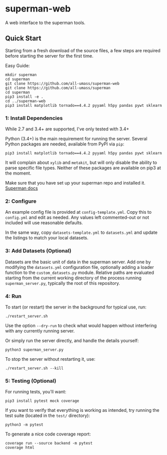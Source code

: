 # superman-web

A web interface to the superman tools.


## Quick Start

Starting from a fresh download of the source files,
a few steps are required before starting the server for the first time.

Easy Guide:

	mkdir superman
	cd superman
	git clone https://github.com/all-umass/superman-web
	git clone https://github.com/all-umass/superman
	cd superman
	pip3 install -e .
	cd ../superman-web
	pip3 install matplotlib tornado==4.4.2 pyyaml h5py pandas pywt sklearn
	

### 1: Install Dependencies

While 2.7 and 3.4+ are supported, I've only tested with 3.4+

Python (3.4+) is the main requirement for running the server.
Several Python packages are needed, available from PyPI via `pip`:

    pip3 install matplotlib tornado==4.4.2 pyyaml h5py pandas pywt sklearn
    
It will complain about `xylib` and `metakit`, but will only disable the ability to parse specific file types.
Neither of these packages are available on pip3 at the moment.

Make sure that you have set up your superman repo and installed it.
[Superman docs](https://github.com/all-umass/superman#installation)


### 2: Configure

An example config file is provided at `config-template.yml`.
Copy this to `config.yml` and edit as needed.
Any values left commented-out or not included will use reasonable defaults.

In the same way, copy `datasets-template.yml` to `datasets.yml`
and update the listings to match your local datasets.


### 3: Add Datasets (Optional)

Datasets are the basic unit of data in the superman server.
Add one by modifying the `datasets.yml` configuration file,
optionally adding a loader function to the `custom_datasets.py` module.
Relative paths are evaluated starting from the current working directory
of the process running `superman_server.py`,
typically the root of this repository.


### 4: Run

To start (or restart) the server in the background for typical use, run:

    ./restart_server.sh

Use the option `--dry-run` to check what would happen without interfering
with any currently running server.

Or simply run the server directly, and handle the details yourself:

    python3 superman_server.py

To stop the server without restarting it, use:

    ./restart_server.sh --kill

### 5: Testing (Optional)

For running tests, you'll want:

    pip3 install pytest mock coverage

If you want to verify that everything is working as intended,
try running the test suite (located in the `test/` directory):

    python3 -m pytest

To generate a nice code coverage report:

    coverage run --source backend -m pytest
    coverage html
